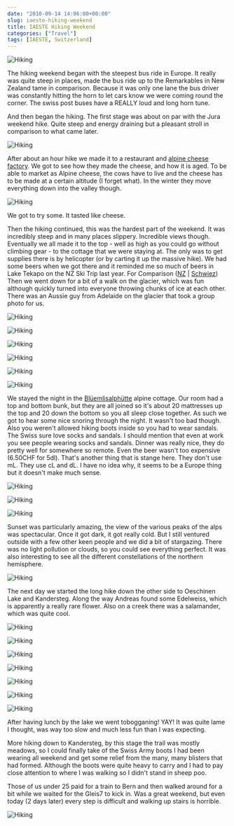 ```yaml
---
date: "2010-09-14 14:06:00+00:00"
slug: iaeste-hiking-weekend
title: IAESTE Hiking Weekend
categories: ["Travel"]
tags: [IAESTE, Switzerland]
---
```


![Hiking](P1040232.jpg)

The hiking weekend began with the steepest bus ride in Europe. It really was quite steep in places, made the bus ride up to the Remarkables in New Zealand tame in comparison. Because it was only one lane the bus driver was constantly hitting the horn to let cars know we were coming round the corner. The swiss post buses have a REALLY loud and long horn tune.

And then began the hiking. The first stage was about on par with the Jura weekend hike. Quite steep and energy draining but a pleasant stroll in comparison to what came later.

![Hiking](lowerhike.jpg)

After about an hour hike we made it to a restaurant and [alpine cheese factory](http://en.wikipedia.org/wiki/Transhumance#The_Alps). We got to see how they made the cheese, and how it is aged. To be able to market as Alpine cheese, the cows have to live and the cheese has to be made at a certain altitude (I forget what). In the winter they move everything down into the valley though.

![Hiking](cheese.jpg)

We got to try some. It tasted like cheese.

Then the hiking continued, this was the hardest part of the weekend. It was incredibly steep and in many places slippery. Incredible views though. Eventually we all made it to the top - well as high as you could go without climbing gear - to the cottage that we were staying at. The only was to get supplies there is by helicopter (or by carting it up the massive hike). We had some beers when we got there and it reminded me so much of beers in Lake Tekapo on the NZ Ski Trip last year. For Comparison ([NZ](http://picasaweb.google.com/alexguinane/SkiTrip09#5516776164870888626) | [Schwiez](http://picasaweb.google.com/alexguinane/IAESTEHikingWeekend#5516411549420267634)) Then we went down for a bit of a walk on the glacier, which was
fun although quickly turned into everyone throwing chunks of ice at each other. There was an Aussie guy from Adelaide on the glacier that took a group photo for us.

![Hiking](P1040181.jpg)

![Hiking](P1040203.jpg)

![Hiking](finalstairs.jpg)

![Hiking](sign.jpg)

![Hiking](hut.jpg)

![Hiking](groupshot.jpg)

We stayed the night in the [Blüemlisalphütte](https://plus.google.com/110740992425167130852/) alpine cottage. Our room had a top and bottom bunk, but they are all joined so it's about 20 mattresses up the top and 20 down the bottom so you all sleep close together. As such we got to hear some nice snoring through the night. It wasn't too bad though. Also you weren't allowed hiking boots inside so you had to
wear sandals. The Swiss sure love socks and sandals. I should mention that even at work you see people wearing socks and sandals. Dinner was really nice, they do pretty well for somewhere so remote. Even the beer wasn't too expensive (6.50CHF for 5dl). That's another thing that is stange here. They don't use mL. They use cL and dL. I have no idea
why, it seems to be a Europe thing but it doesn't make much sense.

![Hiking](beers1.jpg)

![Hiking](beers2.jpg)

![Hiking](clogs.jpg)

Sunset was particularly amazing, the view of the various peaks of the alps was spectacular. Once it got dark, it got really cold. But I still ventured outside with a few other keen people and we did a bit of stargazing. There was no light pollution or clouds, so you could see everything perfect. It was also interesting to see all the different constellations of the northern hemisphere.

![Hiking](sunset.jpg)

The next day we started the long hike down the other side to Oeschinen Lake and Kandersteg. Along the way Andreas found some Edelweiss, which is apparently a really rare flower. Also on a creek there was a salamander, which was quite cool.

![Hiking](glacier.jpg)

![Hiking](hikedown1.jpg)

![Hiking](flower1.jpg)

![Hiking](flower2.jpg)

![Hiking](salamander.jpg)

![Hiking](Oeschinensee.jpg)

![Hiking](Oeschinensee2.jpg)

After having lunch by the lake we went tobogganing! YAY! It was quite lame I thought, was way too slow and much less fun than I was expecting.

More hiking down to Kandersteg, by this stage the trail was mostly meadows, so I could finally take of the Swiss Army boots I had been wearing all weekend and get some relief from the many, many blisters that had formed. Although the boots were quite heavy to carry and I had to pay close attention to where I was walking so I didn't stand in
sheep poo.

Those of us under 25 paid for a train to Bern and then walked around for a bit while we waited for the Gleis7 to kick in. Was a great weekend, but even today (2 days later) every step is difficult and walking up stairs is horrible.

![Hiking](trainhome.jpg)
